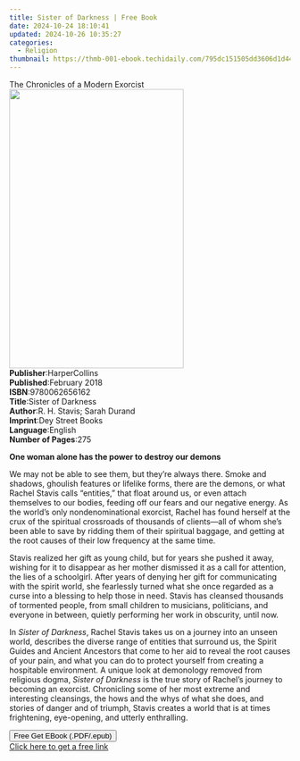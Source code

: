 ```yaml
---
title: Sister of Darkness | Free Book
date: 2024-10-24 18:10:41
updated: 2024-10-26 10:35:27
categories:
  - Religion
thumbnail: https://thmb-001-ebook.techidaily.com/795dc151505dd3606d1d449f59bdec197f8c242bdb7bc2c1eb2c178761aa2ca0.jpg
---
```

<main id="book-container">
  <div class="flex flex-col">
    <div class="book-brief flex-1 py-6 px-4 sm:p-6 md:py-10 md:px-8">
      <!-- brief-->
      <div class="book-brief-main">The Chronicles of a Modern Exorcist</div>
    </div>
    <div
      class="book-meta-info flex-1 grid gap-4 col-start-1 col-end-3 row-start-1 sm:mb-6 sm:grid-cols-4 lg:gap-6 lg:col-start-2 lg:row-end-6 lg:row-span-6 lg:mb-0"
    >
      <div
        class="book-meta-info-left place-content-center mt-4 p-4 text-sm leading-6 col-start-2 col-span-2 dark:text-slate-400"
      >
        <img
          class="w-full h-500 object-cover rounded-lg sm:h-255 sm:col-span-2 lg:col-span-full"
          src="https://img-001-ebook.techidaily.com/3b8d3bea7cc73cddc1db272787be94f0acc3f540ca776cf95406fe2e09036173.jpg"
          alt=""
          width="312"
          height="500"
        />
      </div>
      <div
        class="book-meta-info-right mt-2 col-start-1 row-start-2 col-span-3 self-center"
      >
        <!-- meta data  -->
        <div class="flex flex-col px-4 md:px-8">
          <div class="flex-1">
            <strong>Publisher</strong>:<span class="px-2">HarperCollins</span>
          </div>
          <div class="flex-1">
            <strong>Published</strong>:<span class="px-2">February 2018</span>
          </div>
          <div class="flex-1">
            <strong>ISBN</strong>:<span class="px-2">9780062656162</span>
          </div>
          <div class="flex-1">
            <strong>Title</strong>:<span class="px-2">Sister of Darkness</span>
          </div>
          <div class="flex-1">
            <strong>Author</strong>:<span class="px-2"
              >R. H. Stavis; Sarah Durand</span
            >
          </div>
          <div class="flex-1">
            <strong>Imprint</strong>:<span class="px-2">Dey Street Books</span>
          </div>
          <div class="flex-1">
            <strong>Language</strong>:<span class="px-2">English</span>
          </div>
          <div class="flex-1">
            <strong>Number of Pages</strong>:<span class="px-2">275</span>
          </div>
        </div>
      </div>
    </div>
    <div class="book-description flex-1 py-6 px-4 sm:p-6 md:py-10 md:px-8">
      <div class="book-description-main">
        <div accordion-content="" id="description">
          <p><b>One woman alone&nbsp;has the power to destroy our demons</b></p>
          <p>
            We&nbsp;may not be able to see them, but they’re always there. Smoke
            and shadows, ghoulish features or lifelike forms, there are the
            demons, or what Rachel Stavis calls “entities,” that float around
            us, or even attach themselves to our bodies, feeding off our fears
            and our negative energy. As the world’s only nondenominational
            exorcist, Rachel has found herself at the crux of the spiritual
            crossroads of thousands of clients—all of whom she’s been able to
            save by ridding them of their spiritual baggage, and getting at the
            root causes of their low frequency at the same time.&nbsp;
          </p>
          <p>
            Stavis realized her gift as young child, but for years she pushed it
            away, wishing for it to disappear as her mother dismissed it as a
            call for attention, the lies of a schoolgirl. After years of denying
            her gift for communicating with the spirit world, she fearlessly
            turned what she once regarded as a curse into a blessing to help
            those in need. Stavis has cleansed thousands of tormented people,
            from small children to musicians, politicians, and everyone in
            between, quietly performing her work in obscurity, until now.&nbsp;
          </p>
          <p>
            In <i>Sister of Darkness</i>, Rachel Stavis takes us on a journey
            into an unseen world, describes the diverse range of entities that
            surround us, the Spirit Guides and Ancient Ancestors that come to
            her aid to reveal the root causes of your pain, and what you can do
            to protect yourself from creating a hospitable environment. A unique
            look at demonology removed from religious dogma,
            <i>Sister of Darkness</i> is the true story of Rachel’s journey to
            becoming an exorcist. Chronicling some of her most extreme and
            interesting cleansings, the hows and the whys of what she does, and
            stories of danger and of triumph, Stavis creates a world that is at
            times frightening, eye-opening, and utterly enthralling.
          </p>
        </div>
        <div class="accordion-fader"></div>
      </div>
    </div>
    <div class="book-excerpts flex-1 py-6 px-4 sm:p-6 md:py-10 md:px-8"></div>
    <div
      class="book-about-author flex-1 py-6 px-4 sm:p-6 md:py-10 md:px-8"
    ></div>
    <div class="book-free-get flex-1 py-6 px-4 sm:p-6 md:py-10 md:px-8">
      <button
        id="btn-free-get"
        class="bg-blue-500 hover:bg-blue-700 text-white font-bold py-2 px-4 rounded"
      >
        Free Get EBook (.PDF/.epub)
      </button>
      <div id="countdown-display" class="px-2 text-lg mt-2"></div>
      <a
        id="free-link"
        class="hidden bg-blue-500 hover:bg-blue-700 text-white font-bold py-2 px-4 rounded"
        href="https://www.ebooks.com/en-us/book/211207447/sister-of-darkness/r-h-stavis/"
        target="_blank"
        >Click here to get a free link</a
      >
    </div>
    <script>
      let countdownTime = 0;
      let countdownInterval = null;
      document
        .getElementById('btn-free-get')
        .addEventListener('click', startCountdown);
      function startCountdown() {
        countdownTime = new Date().getTime() + 60000 * 3;
        countdownInterval = setInterval(updateCountdown, 1000);
        document.getElementById('btn-free-get').disabled = true;
        document
          .getElementById('btn-free-get')
          .classList.add('bg-gray-500', 'cursor-not-allowed');
      }
      function updateCountdown() {
        let currentTime = new Date().getTime();
        let timeLeft = countdownTime - currentTime;
        let secondsLeft = Math.floor(timeLeft / 1000);
        document.getElementById('countdown-display').innerHTML =
          `Remaining time: ${secondsLeft} seconds.`;
        if (secondsLeft <= 0) {
          clearInterval(countdownInterval);
          document.getElementById('btn-free-get').classList.add('hidden');
          document.getElementById('free-link').classList.remove('hidden');
          document.getElementById('countdown-display').innerHTML = '';
        }
      }
    </script>
  </div>
</main>
